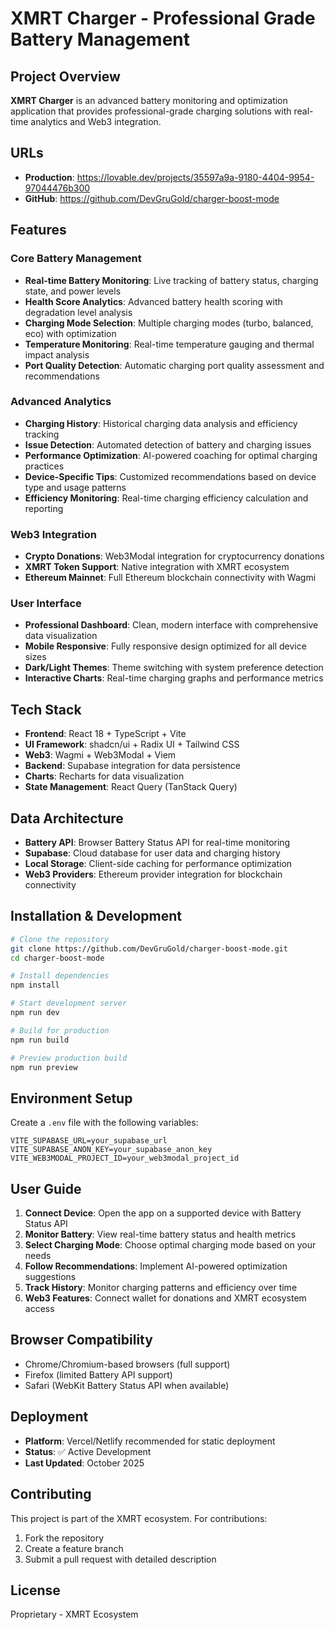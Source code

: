 # XMRT Charger - Professional Grade Battery Management

## Project Overview
**XMRT Charger** is an advanced battery monitoring and optimization application that provides professional-grade charging solutions with real-time analytics and Web3 integration.

## URLs
- **Production**: https://lovable.dev/projects/35597a9a-9180-4404-9954-97044476b300
- **GitHub**: https://github.com/DevGruGold/charger-boost-mode

## Features

### Core Battery Management
- **Real-time Battery Monitoring**: Live tracking of battery status, charging state, and power levels
- **Health Score Analytics**: Advanced battery health scoring with degradation level analysis
- **Charging Mode Selection**: Multiple charging modes (turbo, balanced, eco) with optimization
- **Temperature Monitoring**: Real-time temperature gauging and thermal impact analysis
- **Port Quality Detection**: Automatic charging port quality assessment and recommendations

### Advanced Analytics
- **Charging History**: Historical charging data analysis and efficiency tracking
- **Issue Detection**: Automated detection of battery and charging issues
- **Performance Optimization**: AI-powered coaching for optimal charging practices
- **Device-Specific Tips**: Customized recommendations based on device type and usage patterns
- **Efficiency Monitoring**: Real-time charging efficiency calculation and reporting

### Web3 Integration
- **Crypto Donations**: Web3Modal integration for cryptocurrency donations
- **XMRT Token Support**: Native integration with XMRT ecosystem
- **Ethereum Mainnet**: Full Ethereum blockchain connectivity with Wagmi

### User Interface
- **Professional Dashboard**: Clean, modern interface with comprehensive data visualization
- **Mobile Responsive**: Fully responsive design optimized for all device sizes
- **Dark/Light Themes**: Theme switching with system preference detection
- **Interactive Charts**: Real-time charging graphs and performance metrics

## Tech Stack
- **Frontend**: React 18 + TypeScript + Vite
- **UI Framework**: shadcn/ui + Radix UI + Tailwind CSS
- **Web3**: Wagmi + Web3Modal + Viem
- **Backend**: Supabase integration for data persistence
- **Charts**: Recharts for data visualization
- **State Management**: React Query (TanStack Query)

## Data Architecture
- **Battery API**: Browser Battery Status API for real-time monitoring
- **Supabase**: Cloud database for user data and charging history
- **Local Storage**: Client-side caching for performance optimization
- **Web3 Providers**: Ethereum provider integration for blockchain connectivity

## Installation & Development

```bash
# Clone the repository
git clone https://github.com/DevGruGold/charger-boost-mode.git
cd charger-boost-mode

# Install dependencies
npm install

# Start development server
npm run dev

# Build for production
npm run build

# Preview production build
npm run preview
```

## Environment Setup
Create a `.env` file with the following variables:
```
VITE_SUPABASE_URL=your_supabase_url
VITE_SUPABASE_ANON_KEY=your_supabase_anon_key
VITE_WEB3MODAL_PROJECT_ID=your_web3modal_project_id
```

## User Guide
1. **Connect Device**: Open the app on a supported device with Battery Status API
2. **Monitor Battery**: View real-time battery status and health metrics
3. **Select Charging Mode**: Choose optimal charging mode based on your needs
4. **Follow Recommendations**: Implement AI-powered optimization suggestions
5. **Track History**: Monitor charging patterns and efficiency over time
6. **Web3 Features**: Connect wallet for donations and XMRT ecosystem access

## Browser Compatibility
- Chrome/Chromium-based browsers (full support)
- Firefox (limited Battery API support)
- Safari (WebKit Battery Status API when available)

## Deployment
- **Platform**: Vercel/Netlify recommended for static deployment
- **Status**: ✅ Active Development
- **Last Updated**: October 2025

## Contributing
This project is part of the XMRT ecosystem. For contributions:
1. Fork the repository
2. Create a feature branch
3. Submit a pull request with detailed description

## License
Proprietary - XMRT Ecosystem
